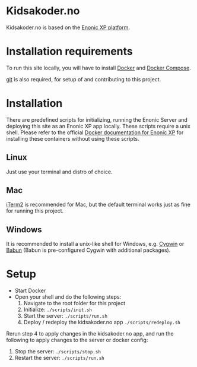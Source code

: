 # Kidsakoder.no

Kidsakoder.no is based on the [Enonic XP platform](http://xp.readthedocs.io/en/stable/).

# Installation requirements
To run this site locally, you will have to install [Docker](https://docs.docker.com/install/) and [Docker Compose](https://docs.docker.com/compose/install/).

[git](https://git-scm.com/) is also required, for setup of and contributing to this project.

# Installation
There are predefined scripts for initializing, running the Enonic Server and deploying this site as an Enonic XP app locally. These scripts require a unix shell. Please refer to the official [Docker documentation for Enonic XP](http://xp.readthedocs.io/en/stable/getstarted/docker.html) for installing these containers without using these scripts.

## Linux
Just use your terminal and distro of choice.

## Mac
[iTerm2](https://www.iterm2.com/) is recommended for Mac, but the default terminal works just as fine for running this project.

## Windows
It is recommended to install a unix-like shell for Windows, e.g. [Cygwin](https://cygwin.com/install.html) or [Babun](http://babun.github.io/) (Babun is pre-configured Cygwin with additional packages).

# Setup
- Start Docker
- Open your shell and do the following steps:
    1. Navigate to the root folder for this project
    2. Initialize: ```./scripts/init.sh```
    3. Start the server: ```./scripts/run.sh```
    4. Deploy / redeploy the kidsakoder.no app ```./scripts/redeploy.sh```

Rerun step 4 to apply changes in the kidsakoder.no app, and run the following to apply changes to the server or docker config:
1. Stop the server: ```./scripts/stop.sh```
2. Restart the server: ```./scripts/run.sh```
